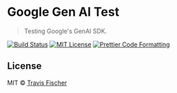 # Google Gen AI Test <!-- omit from toc -->

> Testing Google's GenAI SDK.

<p>
  <a href="https://github.com/transitive-bullshit/google-ai-test/actions/workflows/main.yml"><img alt="Build Status" src="https://github.com/transitive-bullshit/google-ai-test/actions/workflows/main.yml/badge.svg" /></a>
  <a href="https://github.com/transitive-bullshit/google-ai-test/blob/main/license"><img alt="MIT License" src="https://img.shields.io/badge/license-MIT-blue" /></a>
  <a href="https://prettier.io"><img alt="Prettier Code Formatting" src="https://img.shields.io/badge/code_style-prettier-brightgreen.svg" /></a>
</p>

## License

MIT © [Travis Fischer](https://x.com/transitive_bs)
